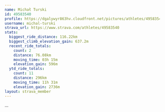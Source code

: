```yaml
---
name: Michał Turski
id: 49583540
profile: https://dgalywyr863hv.cloudfront.net/pictures/athletes/49583540/14729338/1/large.jpg
username: michal-turski
strava_url: https://www.strava.com/athletes/49583540
stats:
  biggest_ride_distance: 116.22km
  biggest_climb_elevation_gain: 637.2m
  recent_ride_totals:
    count: 2
    distance: 76.08km
    moving_time: 03h 15m
    elevation_gain: 596m
  ytd_ride_totals:
    count: 11
    distance: 296km
    moving_time: 11h 31m
    elevation_gain: 2736m
layout: strava_member
--- 
```

...
